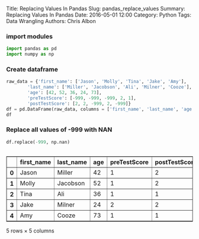 Title: Replacing Values In Pandas
Slug: pandas_replace_values
Summary: Replacing Values In Pandas
Date: 2016-05-01 12:00
Category: Python
Tags: Data Wrangling
Authors: Chris Albon



### import modules


```python
import pandas as pd
import numpy as np
```

### Create dataframe


```python
raw_data = {'first_name': ['Jason', 'Molly', 'Tina', 'Jake', 'Amy'], 
        'last_name': ['Miller', 'Jacobson', 'Ali', 'Milner', 'Cooze'], 
        'age': [42, 52, 36, 24, 73], 
        'preTestScore': [-999, -999, -999, 2, 1],
        'postTestScore': [2, 2, -999, 2, -999]}
df = pd.DataFrame(raw_data, columns = ['first_name', 'last_name', 'age', 'preTestScore', 'postTestScore'])
df
```

### Replace all values of -999 with NAN


```python
df.replace(-999, np.nan)
```




<div style="max-height:1000px;max-width:1500px;overflow:auto;">
<table border="1" class="dataframe">
  <thead>
    <tr style="text-align: right;">
      <th></th>
      <th>first_name</th>
      <th>last_name</th>
      <th>age</th>
      <th>preTestScore</th>
      <th>postTestScore</th>
    </tr>
  </thead>
  <tbody>
    <tr>
      <th>0</th>
      <td> Jason</td>
      <td>   Miller</td>
      <td> 42</td>
      <td> 1</td>
      <td> 2</td>
    </tr>
    <tr>
      <th>1</th>
      <td> Molly</td>
      <td> Jacobson</td>
      <td> 52</td>
      <td> 1</td>
      <td> 2</td>
    </tr>
    <tr>
      <th>2</th>
      <td>  Tina</td>
      <td>      Ali</td>
      <td> 36</td>
      <td> 1</td>
      <td> 1</td>
    </tr>
    <tr>
      <th>3</th>
      <td>  Jake</td>
      <td>   Milner</td>
      <td> 24</td>
      <td> 2</td>
      <td> 2</td>
    </tr>
    <tr>
      <th>4</th>
      <td>   Amy</td>
      <td>    Cooze</td>
      <td> 73</td>
      <td> 1</td>
      <td> 1</td>
    </tr>
  </tbody>
</table>
<p>5 rows × 5 columns</p>
</div>


